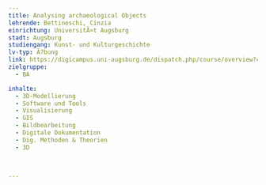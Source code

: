 ```yaml
---
title: Analysing archaeological Objects
lehrende: Bettineschi, Cinzia
einrichtung: UniversitÃ¤t Augsburg
stadt: Augsburg
studiengang: Kunst- und Kulturgeschichte
lv-typ: Ã?bung
link: https://digicampus.uni-augsburg.de/dispatch.php/course/overview?cid=1a942d426ef951ec51362d5f9e31f42a
zielgruppe:
  - BA

inhalte:
  - 3D-Modellierung
  - Software und Tools
  - Visualisierung
  - GIS
  - Bildbearbeitung
  - Digitale Dokumentation
  - Dig. Methoden & Theorien
  - 3D

 
  
---
```

 


